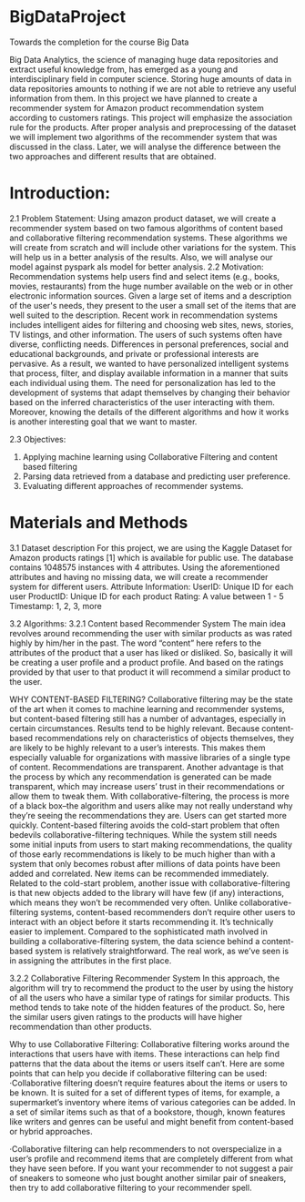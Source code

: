 # BigDataProject
Towards the completion for the course Big Data

Big Data Analytics, the science of managing huge data repositories and extract useful knowledge from, has emerged as a young and interdisciplinary field in computer science. Storing huge amounts of data in data repositories amounts to nothing if we are not able to retrieve any useful information from them. In this project we have planned to create a recommender system for Amazon product recommendation system according to customers ratings. This project will emphasize the association rule for the products. After proper analysis and preprocessing of the dataset we will implement two algorithms of the recommender system that was discussed in the class. Later, we will analyse the difference between the two approaches and different results that are obtained.

# Introduction:
2.1 Problem Statement: 
Using amazon product dataset, we will create a recommender system based on two famous algorithms of content based and collaborative filtering recommendation systems. These algorithms we will create from scratch and will include other variations for the system. This will help us in a better analysis of the results. Also, we will analyse our model against pyspark als model for better analysis.
2.2  Motivation:
Recommendation systems help users find and select items (e.g., books, movies, restaurants) from the huge number available on the web or in other electronic information sources. Given a large set of items and a description of the user's needs, they present to the user a small set of the items that are well suited to the description. Recent work in recommendation systems includes intelligent aides for filtering and choosing web sites, news, stories, TV listings, and other information. The users of such systems often have diverse, conflicting needs. Differences in personal preferences, social and educational backgrounds, and private or professional interests are pervasive. As a result, we wanted to have personalized  intelligent systems that process, filter, and display available information in a manner that suits each individual using them. The need for personalization has led to the development of systems that adapt themselves by changing their behavior based on the inferred characteristics of the user interacting with them. Moreover, knowing the details of the different algorithms and how it works is another interesting goal that we want to master.


2.3  Objectives:
1. Applying machine learning using Collaborative Filtering and content based filtering
2.  Parsing data retrieved from a database and predicting user preference.
3. Evaluating different approaches of recommender systems.


# Materials and Methods 
3.1 Dataset description
For this project, we are using the Kaggle Dataset for Amazon products ratings [1] which is available for public use. The database contains 1048575 instances with 4 attributes. Using the aforementioned attributes and having no missing data, we will create a recommender system for different users.
Attribute Information:
UserID: Unique ID for each user
ProductID: Unique ID for each product
Rating: A value between 1 - 5
Timestamp: 1, 2, 3, more

3.2 Algorithms:
3.2.1 Content based Recommender System
The main idea revolves around recommending the user with similar products as was rated highly by him/her in the past. The word “content” here refers to the attributes of the product that a user has liked or disliked. So, basically it will be creating a user profile and a product profile. And based on the ratings provided by that user to that product it will recommend a similar product to the user.


WHY CONTENT-BASED FILTERING?
Collaborative filtering may be the state of the art when it comes to machine learning and recommender systems, but content-based filtering still has a number of advantages, especially in certain circumstances.
Results tend to be highly relevant. Because content-based recommendations rely on characteristics of objects themselves, they are likely to be highly relevant to a user’s interests. This makes them especially valuable for organizations with massive libraries of a single type of content.
Recommendations are transparent. Another advantage is that the process by which any recommendation is generated can be made transparent, which may increase users’ trust in their recommendations or allow them to tweak them. With collaborative-filtering, the process is more of a black box–the algorithm and users alike may not really understand why they’re seeing the recommendations they are.
Users can get started more quickly. Content-based filtering avoids the cold-start problem that often bedevils collaborative-filtering techniques. While the system still needs some initial inputs from users to start making recommendations, the quality of those early recommendations is likely to be much higher than with a system that only becomes robust after millions of data points have been added and correlated.
New items can be recommended immediately. Related to the cold-start problem, another issue with collaborative-filtering is that new objects added to the library will have few (if any) interactions, which means they won’t be recommended very often. Unlike collaborative-filtering systems, content-based recommenders don’t require other users to interact with an object before it starts recommending it.
It’s technically easier to implement. Compared to the sophisticated math involved in building a collaborative-filtering system, the data science behind a content-based system is relatively straightforward. The real work, as we’ve seen is in assigning the attributes in the first place.

3.2.2 Collaborative Filtering Recommender System
In this approach, the algorithm will try to recommend the product to the user by using the history of all the users who have a similar type of ratings for similar products. This method tends to take note of the hidden features of the product. So, here the similar users given ratings to the products will have higher recommendation than other products.

Why to use Collaborative Filtering:
Collaborative filtering works around the interactions that users have with items. These interactions can help find patterns that the data about the items or users itself can’t. Here are some points that can help you decide if collaborative filtering can be used:
·Collaborative filtering doesn’t require features about the items or users to be known. It is suited for a set of different types of items, for example, a supermarket’s inventory where items of various categories can be added. In a set of similar items such as that of a bookstore, though, known features like writers and genres can be useful and might benefit from content-based or hybrid approaches.
 
·Collaborative filtering can help recommenders to not overspecialize in a user’s profile and recommend items that are completely different from what they have seen before. If you want your recommender to not suggest a pair of sneakers to someone who just bought another similar pair of sneakers, then try to add collaborative filtering to your recommender spell.
